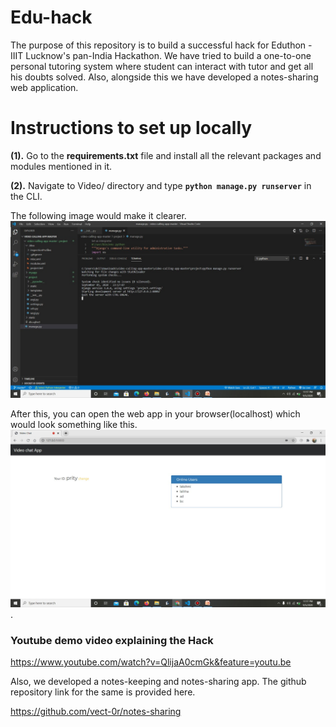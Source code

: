 # Edu-hack
The purpose of this repository is to build a successful hack for Eduthon - IIIT Lucknow's pan-India Hackathon.
We have tried to build a one-to-one personal tutoring system where student can interact with tutor and get all his doubts solved.
Also, alongside this we have developed a notes-sharing web application.

# Instructions to set up locally

**(1).** Go to the **requirements.txt** file and install all the relevant packages and modules mentioned in it.

**(2).** Navigate to Video/ directory and type **`python manage.py runserver`** in the CLI. 

The following image would make it clearer. ![image](/cli.jpeg)


After this, you can open the web app in your browser(localhost) which would look something like this. ![image](/video.jpeg).

### Youtube demo video explaining the Hack

https://www.youtube.com/watch?v=QlijaA0cmGk&feature=youtu.be

Also, we developed a notes-keeping and notes-sharing app. The github repository link for the same is provided here.

https://github.com/vect-0r/notes-sharing
